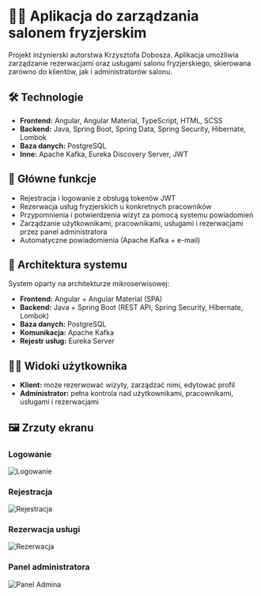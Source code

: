 # 💇‍♂️ Aplikacja do zarządzania salonem fryzjerskim

Projekt inżynierski autorstwa Krzysztofa Dobosza. Aplikacja umożliwia zarządzanie rezerwacjami oraz usługami salonu fryzjerskiego, skierowana zarówno do klientów, jak i administratorów salonu.
## 🛠️ Technologie

- **Frontend:** Angular, Angular Material, TypeScript, HTML, SCSS
- **Backend:** Java, Spring Boot, Spring Data, Spring Security, Hibernate, Lombok
- **Baza danych:** PostgreSQL
- **Inne:** Apache Kafka, Eureka Discovery Server, JWT

## 📌 Główne funkcje

- Rejestracja i logowanie z obsługą tokenów JWT
- Rezerwacja usług fryzjerskich u konkretnych pracowników
- Przypomnienia i potwierdzenia wizyt za pomocą systemu powiadomień
- Zarządzanie użytkownikami, pracownikami, usługami i rezerwacjami przez panel administratora
- Automatyczne powiadomienia (Apache Kafka + e-mail)

## 🧱 Architektura systemu

System oparty na architekturze mikroserwisowej:

- **Frontend:** Angular + Angular Material (SPA)
- **Backend:** Java + Spring Boot (REST API, Spring Security, Hibernate, Lombok)
- **Baza danych:** PostgreSQL
- **Komunikacja:** Apache Kafka
- **Rejestr usług:** Eureka Server

## 🧑‍💼 Widoki użytkownika

- **Klient:** może rezerwować wizyty, zarządzać nimi, edytować profil
- **Administrator:** pełna kontrola nad użytkownikami, pracownikami, usługami i rezerwacjami

## 🖼️ Zrzuty ekranu

### Logowanie
![Logowanie](https://raw.githubusercontent.com/HaQ23/projektInzynierski/main/screenshots/login.png)

### Rejestracja
![Rejestracja](https://raw.githubusercontent.com/HaQ23/projektInzynierski/main/screenshots/register.png)

### Rezerwacja usługi
![Rezerwacja](https://raw.githubusercontent.com/HaQ23/projektInzynierski/main/screenshots/reservation.png)

### Panel administratora
![Panel Admina](https://raw.githubusercontent.com/HaQ23/projektInzynierski/main/screenshots/admin_panel.png)


